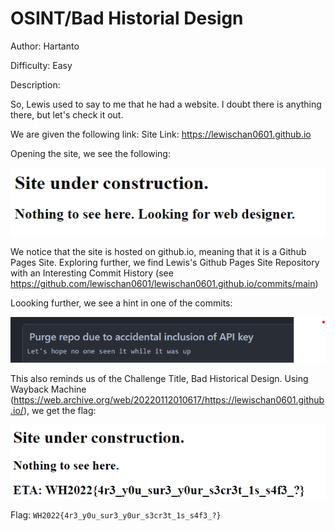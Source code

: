 # OSINT/Bad Historial Design
Author: Hartanto

Difficulty: Easy

Description:
 
So, Lewis used to say to me that he had a website. I doubt there is anything there, but let's check it out.

We are given the following link:
Site Link: https://lewischan0601.github.io

Opening the site, we see the following: 

![image](./main_image.png)

We notice that the site is hosted on github.io, meaning that it is a Github Pages Site. Exploring further, we find Lewis's Github Pages Site Repository with an Interesting Commit History (see https://github.com/lewischan0601/lewischan0601.github.io/commits/main)

Loooking further, we see a hint in one of the commits:

![image](./github_hint.png)

This also reminds us of the Challenge Title, Bad Historical Design. Using Wayback Machine (https://web.archive.org/web/20220112010617/https://lewischan0601.github.io/), we get the flag: 

![image](./flag.png)

Flag: ```WH2022{4r3_y0u_sur3_y0ur_s3cr3t_1s_s4f3_?}```